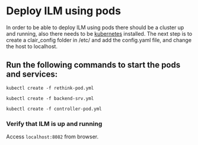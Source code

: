 # Deploy ILM using pods

In order to be able to deploy ILM using pods there should be a cluster up and running, also there needs to be [kubernetes] installed.
The next step is to create a clair_config folder in /etc/ and add the config.yaml file, and change the host to localhost.

## Run the following commands to start the pods and services:

```
kubectl create -f rethink-pod.yml
```
```
kubectl create -f backend-srv.yml
```
```
kubectl create -f controller-pod.yml
```

### Verify that ILM is up and running

Access `localhost:8082` from browser.

[kubernetes]: https://blog.jetstack.io/blog/k8s-getting-started-part2/



